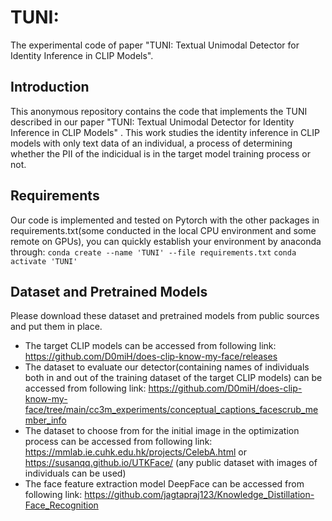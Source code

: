 # TUNI:
The experimental code of paper "TUNI: Textual Unimodal Detector for Identity Inference in CLIP Models".

## Introduction
This anonymous repository contains the code that implements the TUNI described in our paper "TUNI: Textual Unimodal Detector for Identity Inference in CLIP Models" . This work studies the identity inference in CLIP models with only text data of an individual, a process of determining whether the PII of the indicidual is in the target model training process or not.

## Requirements
Our code is implemented and tested on Pytorch with the other packages in requirements.txt(some conducted in the local CPU environment and some remote on GPUs), you can quickly establish your environment by anaconda through: `conda create --name 'TUNI' --file requirements.txt` `conda activate 'TUNI'`

## Dataset and Pretrained Models
Please download these dataset and pretrained models from public sources and put them in place.
* The target CLIP models can be accessed from following link: https://github.com/D0miH/does-clip-know-my-face/releases
* The dataset to evaluate our detector(containing names of individuals both in and out of the training dataset of the target CLIP models) can be accessed from following link: https://github.com/D0miH/does-clip-know-my-face/tree/main/cc3m_experiments/conceptual_captions_facescrub_member_info
* The dataset to choose from for the initial image in the optimization process can be accessed from following link: https://mmlab.ie.cuhk.edu.hk/projects/CelebA.html or 
https://susanqq.github.io/UTKFace/ (any public dataset with images of individuals can be used)
* The face feature extraction model DeepFace can be accessed from following link: https://github.com/jagtapraj123/Knowledge_Distillation-Face_Recognition




